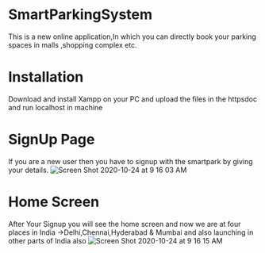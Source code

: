 # SmartParkingSystem
This is a new online application,In which you can directly book your parking spaces in malls ,shopping complex etc.
# Installation 
Download and install Xampp on your PC and upload the files in the httpsdoc and run localhost in machine
# SignUp Page 
If you are a new user then you have to signup with the smartpark by giving your details.
![Screen Shot 2020-10-24 at 9 16 03 AM](https://user-images.githubusercontent.com/40193113/97068597-94eaa880-15e6-11eb-984a-ad4f0c8b949a.jpg)
# Home Screen 
After Your Signup you will see the home screen  and now we are at four places in India ->Delhi,Chennai,Hyderabad & Mumbai and also launching in other parts of India also
![Screen Shot 2020-10-24 at 9 16 15 AM](https://user-images.githubusercontent.com/40193113/97068635-0d516980-15e7-11eb-82df-93bb23abcf9f.jpg)
